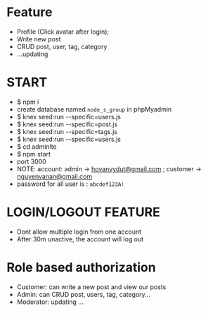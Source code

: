 # Feature

-   Profile (Click avatar after login);
-   Write new post
-   CRUD post, user, tag, category
-   ...updating

# START

-   \$ npm i
-   create database named `node_s_group` in phpMyadmin
-   \$ knex seed:run --specific=users.js
-   \$ knex seed:run --specific=post.js
-   \$ knex seed:run --specific=tags.js
-   \$ knex seed:run --specific=users.js
-   \$ cd adminlte
-   \$ npm start
-   port 3000
-   NOTE: account: admin -> hovanvydut@gmail.com ; customer -> nguyenvanan@gmail.com
-   password for all user is : `abcdef123A!`

# LOGIN/LOGOUT FEATURE

-   Dont allow multiple login from one account
-   After 30m unactive, the account will log out

# Role based authorization

-   Customer: can write a new post and view our posts
-   Admin: can CRUD post, users, tag, category...
-   Moderator: updating ...
